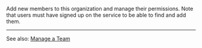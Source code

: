 Add new members to this organization and manage their permissions. Note that users must have signed up on the service to be able to find and add them.

---

See also: [Manage a Team](/organizations/manage-team/)
